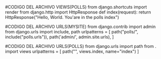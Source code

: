 #CODIGO DEL ARCHIVO VIEWS(POLLS)
from django.shortcuts import render
from django.http import HttpResponse
def index(request):
    return HttpResponse("Hello, World. You'are in the polls index")

#CODIGO DEL ARCHIVO URLS(MYSITE)
from django.contrib import admin
from django.urls import include, path
urlpatterns = [
    path("polls/", include("polls.urls")),
    path('admin/', admin.site.urls),
]

#CODIGO DEL ARCHIVO URLS(POLLS)
from django.urls import path
from . import views
urlpatterns = [
    path("", views.index, name="index")
]

